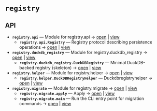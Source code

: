 # `registry`

<!-- START doctoc generated TOC please keep comment here to allow auto update -->
<!-- END doctoc generated TOC please keep comment here to allow auto update -->

## API
- **`registry.api`** — Module for registry.api → [open](vscode://file/home/paul/kgfoundry/src/registry/api.py?line=1&column=1) | [view](./api.py#L1)
  - **`registry.api.Registry`** — Registry protocol describing persistence operations → [open](vscode://file/home/paul/kgfoundry/src/registry/api.py?line=15&column=1) | [view](./api.py#L15-L58)
- **`registry.duckdb_registry`** — Module for registry.duckdb_registry → [open](vscode://file/home/paul/kgfoundry/src/registry/duckdb_registry.py?line=1&column=1) | [view](./duckdb_registry.py#L1)
  - **`registry.duckdb_registry.DuckDBRegistry`** — Minimal DuckDB-backed registry (skeleton) → [open](vscode://file/home/paul/kgfoundry/src/registry/duckdb_registry.py?line=17&column=1) | [view](./duckdb_registry.py#L17-L262)
- **`registry.helper`** — Module for registry.helper → [open](vscode://file/home/paul/kgfoundry/src/registry/helper.py?line=1&column=1) | [view](./helper.py#L1)
  - **`registry.helper.DuckDBRegistryHelper`** — Duckdbregistryhelper → [open](vscode://file/home/paul/kgfoundry/src/registry/helper.py?line=17&column=1) | [view](./helper.py#L17-L264)
- **`registry.migrate`** — Module for registry.migrate → [open](vscode://file/home/paul/kgfoundry/src/registry/migrate.py?line=1&column=1) | [view](./migrate.py#L1)
  - **`registry.migrate.apply`** — Apply → [open](vscode://file/home/paul/kgfoundry/src/registry/migrate.py?line=16&column=1) | [view](./migrate.py#L16-L34)
  - **`registry.migrate.main`** — Run the CLI entry point for migration commands → [open](vscode://file/home/paul/kgfoundry/src/registry/migrate.py?line=37&column=1) | [view](./migrate.py#L37-L46)
